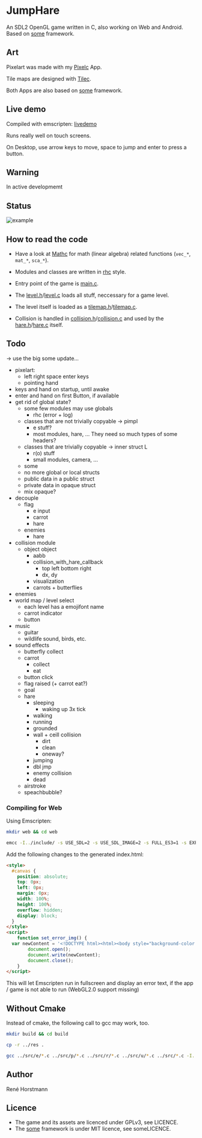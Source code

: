 # JumpHare
An SDL2 OpenGL game written in C, also working on Web and Android.
Based on [some](https://github.com/renehorstmann/some) framework.



## Art
Pixelart was made with my [Pixelc](https://github.com/renehorstmann/pixelc) App.

Tile maps are designed with [Tilec](https://github.com/renehorstmann/tilec).

Both Apps are also based on [some](https://github.com/renehorstmann/some) framework.

## Live demo
Compiled with emscripten: [livedemo](https://renehorstmann.github.io)

Runs really well on touch screens.

On Desktop, use arrow keys to move, space to jump and enter to press a button.


## Warning
In active developmemt

## Status
![example](example.jpg)

## How to read the code
- Have a look at [Mathc](https://github.com/renehorstmann/Mathc) for math (linear algebra) related functions (`vec_*`, `mat_*`, `sca_*`).
- Modules and classes are written in [rhc](https://github.com/renehorstmann/rhc) style.

- Entry point of the game is [main.c](src/main.c).
- The [level.h](include/level.h)/[level.c](src/level.c) loads all stuff, neccessary for a game level.
- The level itself is loaded as a [tilemap.h](include/tilemap.h)/[tilemap.c](src/tilemap.c).
- Collision is handled in [collision.h](include/collision.h)/[collision.c](src/collision.c) and used by the [hare.h](include/hare.h)/[hare.c](src/hare.c) itself.


## Todo
-> use the big some update...
- pixelart:
  - left right space enter keys
  - pointing hand
- keys and hand on startup, until awake
- enter and hand on first Button, if available
- get rid of global state?
  - some few modules may use globals
    - rhc (error + log)
  - classes that are not trivially copyable -> pimpl
    - e stuff?
    - most modules, hare, ...
      They need so much types of some headers?
  - classes that are trivially copyable -> inner struct L
    - r(o) stuff
    - small modules, camera, ...
  - some
  - no more global or local structs
  - public data in a public struct
  - private data in opaque struct
  - mix opaque?
- decouple
  - flag
    - e input
    - carrot
    - hare
  - enemies
    - hare
- collision module
  - object object
    - aabb
    - collision_with_hare_callback
        - top left bottom right
        - dx, dy
    - visualization
    - carrots + butterflies
- enemies
- world map / level select
  - each level has a emojifont name
  - carrot indicator
  - button
- music
  - guitar
  - wildlife sound, birds, etc.
- sound effects
  - butterfly collect
  - carrot
    - collect
    - eat
  - button click
  - flag raised (+ carrot eat?)
  - goal
  - hare
    - sleeping
      - waking up 3x tick
    - walking
    - running
    - grounded
    - wall + ceill collision
      - dirt
      - clean
      - oneway?
    - jumping
    - dbl jmp
    - enemy collision
    - dead
  - airstroke
  - speachbubble?


### Compiling for Web

Using Emscripten:

```sh
mkdir web && cd web
```

```sh
emcc -I../include/ -s USE_SDL=2 -s USE_SDL_IMAGE=2 -s FULL_ES3=1 -s EXPORTED_FUNCTIONS='["_main", "_e_io_idbfs_synced"]' -s SDL2_IMAGE_FORMATS='["png"]'  --preload-file ../res -s ALLOW_MEMORY_GROWTH=1 -s ASYNCIFY=1 -s EXIT_RUNTIME=1 -DOPTION_GLES -DOPTION_SDL ../src/e/*.c ../src/p/*.c ../src/r/*.c ../src/u/*.c ../src/*.c -o index.html
```

Add the following changes to the generated index.html:
```html
<style>
  #canvas {
    position: absolute;
    top: 0px;
    left: 0px;
    margin: 0px;
    width: 100%;
    height: 100%;
    overflow: hidden;
    display: block;
  }
</style>
<script>
    function set_error_img() {
  var newContent = '<!DOCTYPE html><html><body style="background-color:black;"><h1 style="color:white;">Potato Browsers are not supported!</h1><p style="color:silver;">WebGL2.0 is needed!</p></body></html>';
        document.open();
        document.write(newContent);
        document.close();
    }
</script>
```
This will let Emscripten run in fullscreen and display an error text, if the app / game is not able to run (WebGL2.0 support missing)

## Without Cmake

Instead of cmake, the following call to gcc may work, too.

```sh
mkdir build && cd build

cp -r ../res .

gcc ../src/e/*.c ../src/p/*.c ../src/r/*.c ../src/u/*.c ../src/*.c -I../include/ $(sdl2-config --cflags --libs) -lSDL2_image -lSDL2_ttf -lglew32 -lopengl32 -lglu32 -DOPTION_GLEW -DOPTION_SDL -o jumphare
```

## Author
René Horstmann

## Licence
- The game and its assets are licenced under GPLv3, see LICENCE.
- The [some](https://github.com/renehorstmann/some) framework is under MIT licence, see someLICENCE.
